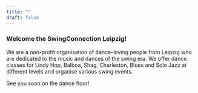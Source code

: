 ```yaml
---
title: ""
draft: false
---
```


### Welcome the SwingConnection Leipzig! 
We are a non-profit organisation of dance-loving people from Leipzig who are dedicated to the music and dances of the swing era. We offer dance classes for Lindy Hop, Balboa, Shag, Charleston, Blues and Solo Jazz at different levels and organise various swing events.

See you soon on the dance floor!
